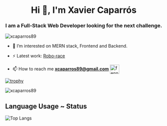 <h1 align="center">Hi 👋, I'm Xavier Caparrós</h1>
<h3 align="center">I am a Full-Stack Web Developer looking for the next challenge.</h3>

<p align="left"> <img src="https://komarev.com/ghpvc/?username=xcaparros89" alt="xcaparros89" /> </p>

- 🤔  I’m interested on MERN stack, Frontend and Backend.

- ⚡  Latest work: [Robo-race](robo-race-game.herokuapp.com/)

- 📫  How to reach me **xcaparros89@gmail.com**
<a href="https://www.linkedin.com/in/xavier-caparros-gelabert/" target="blank"><img align="center" src="https://avatars3.githubusercontent.com/u/357098?v=4" alt="fennecdjay" height="30" width="30" /></a>

[![trophy](https://github-profile-trophy.vercel.app/?username=xcaparros89&theme=onedark)](https://github.com/ryo-ma/github-profile-trophy)

<img src="https://github-readme-stats.vercel.app/api?username=xcaparros89&layout=compact&theme=dark&show_icons=true" alt="xcaparros89" />

## Language Usage ~ Status

![Top Langs](https://github-readme-stats.aemiej.vercel.app/api/top-langs/?username=xcaparros89&layout=compact&theme=dark&show_icons=true&hide_border=true&private=true)

<p align="center">



</p>
